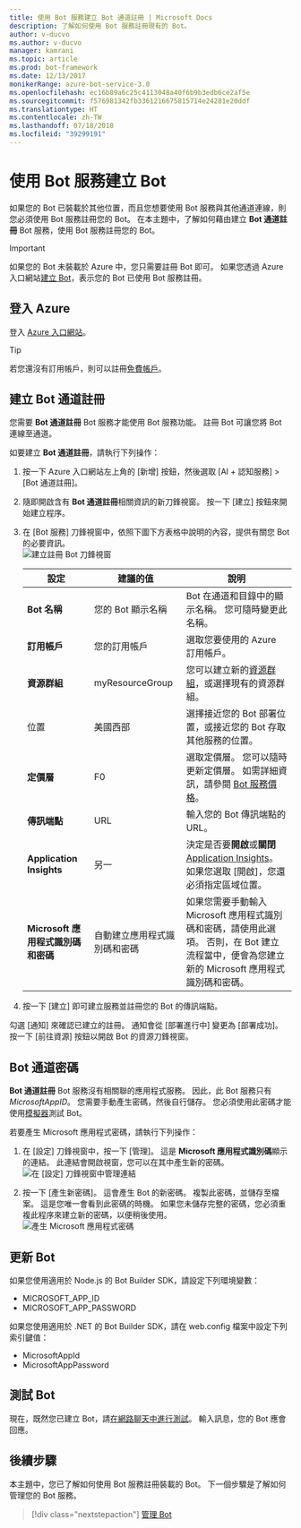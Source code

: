 ```yaml
---
title: 使用 Bot 服務建立 Bot 通道註冊 | Microsoft Docs
description: 了解如何使用 Bot 服務註冊現有的 Bot。
author: v-ducvo
ms.author: v-ducvo
manager: kamrani
ms.topic: article
ms.prod: bot-framework
ms.date: 12/13/2017
monikerRange: azure-bot-service-3.0
ms.openlocfilehash: ec16b89a6c25c4113048a40f6b9b3edb6ce2af5e
ms.sourcegitcommit: f576981342fb3361216675815714e24281e20ddf
ms.translationtype: HT
ms.contentlocale: zh-TW
ms.lasthandoff: 07/18/2018
ms.locfileid: "39299191"
---
```

# <a name="register-a-bot-with-bot-service"></a>使用 Bot 服務建立 Bot
如果您的 Bot 已裝載於其他位置，而且您想要使用 Bot 服務與其他通道連線，則您必須使用 Bot 服務註冊您的 Bot。 在本主題中，了解如何藉由建立 **Bot 通道註冊** Bot 服務，使用 Bot 服務註冊您的 Bot。

> [!IMPORTANT] 
> 如果您的 Bot 未裝載於 Azure 中，您只需要註冊 Bot 即可。 如果您透過 Azure 入口網站[建立 Bot](bot-service-quickstart.md)，表示您的 Bot 已使用 Bot 服務註冊。

## <a name="log-in-to-azure"></a>登入 Azure
登入 [Azure 入口網站](http://portal.azure.com)。

> [!TIP]
> 若您還沒有訂用帳戶，則可以註冊<a href="https://azure.microsoft.com/en-us/free/" target="_blank">免費帳戶</a>。

## <a name="create-a-bot-channels-registration"></a>建立 Bot 通道註冊
您需要 **Bot 通道註冊** Bot 服務才能使用 Bot 服務功能。 註冊 Bot 可讓您將 Bot 連線至通道。

如要建立 **Bot 通道註冊**，請執行下列操作：

1. 按一下 Azure 入口網站左上角的 [新增] 按鈕，然後選取 [AI + 認知服務] > [Bot 通道註冊]。 

2. 隨即開啟含有 **Bot 通道註冊**相關資訊的新刀鋒視窗。 按一下 [建立] 按鈕來開始建立程序。 

3. 在 [Bot 服務] 刀鋒視窗中，依照下圖下方表格中說明的內容，提供有關您 Bot 的必要資訊。  <br/>
   ![建立註冊 Bot 刀鋒視窗](~/media/azure-bot-quickstarts/registration-create-bot-service-blade.png)


   |                    設定                     |         建議的值         |                                                                                                  說明                                                                                                  |
   |------------------------------------------------|---------------------------------|---------------------------------------------------------------------------------------------------------------------------------------------------------------------------------------------------------------|
   |           <strong>Bot 名稱</strong>            |     您的 Bot 顯示名稱     |                                                  Bot 在通道和目錄中的顯示名稱。 您可隨時變更此名稱。                                                  |
   |         <strong>訂用帳戶</strong>          |        您的訂用帳戶        |                                                                                選取您要使用的 Azure 訂用帳戶。                                                                                 |
   |        <strong>資源群組</strong>         |         myResourceGroup         |                                 您可以建立新的[資源群組](/azure/azure-resource-manager/resource-group-overview#resource-groups)，或選擇現有的資源群組。                                  |
   |                    位置                    |             美國西部             |                                                        選擇接近您的 Bot 部署位置，或接近您的 Bot 存取其他服務的位置。                                                         |
   |         <strong>定價層</strong>          |               F0                |             選取定價層。 您可以隨時更新定價層。 如需詳細資訊，請參閱 [Bot 服務價格](https://azure.microsoft.com/en-us/pricing/details/bot-service/)。              |
   |      <strong>傳訊端點</strong>       |               URL               |                                                                               輸入您的 Bot 傳訊端點的 URL。                                                                                |
   |     <strong>Application Insights</strong>      |               另一                | 決定是否要<strong>開啟</strong>或<strong>關閉</strong> [Application Insights](bot-service-manage-analytics.md)。 如果您選取 [開啟]，您還必須指定區域位置。 |
   | <strong>Microsoft 應用程式識別碼和密碼</strong> | 自動建立應用程式識別碼和密碼 |              如果您需要手動輸入 Microsoft 應用程式識別碼和密碼，請使用此選項。 否則，在 Bot 建立流程當中，便會為您建立新的 Microsoft 應用程式識別碼和密碼。               |


4. 按一下 [建立] 即可建立服務並註冊您的 Bot 的傳訊端點。

勾選 [通知] 來確認已建立的註冊。 通知會從 [部署進行中] 變更為 [部署成功]。 按一下 [前往資源] 按鈕以開啟 Bot 的資源刀鋒視窗。 

## <a name="bot-channels-registration-password"></a>Bot 通道密碼

**Bot 通道註冊** Bot 服務沒有相關聯的應用程式服務。 因此，此 Bot 服務只有 *MicrosoftAppID*。 您需要手動產生密碼，然後自行儲存。 您必須使用此密碼才能使用[模擬器](bot-service-debug-emulator.md)測試 Bot。

若要產生 Microsoft 應用程式密碼，請執行下列操作：

1. 在 [設定] 刀鋒視窗中，按一下 [管理]。 這是 **Microsoft 應用程式識別碼**顯示的連結。 此連結會開啟視窗，您可以在其中產生新的密碼。 <br/>
  ![在 [設定] 刀鋒視窗中管理連結](~/media/azure-bot-quickstarts/registration-settings-manage-link.png)

2. 按一下 [產生新密碼]。 這會產生 Bot 的新密碼。 複製此密碼，並儲存至檔案。 這是您唯一會看到此密碼的時機。 如果您未儲存完整的密碼，您必須重複此程序來建立新的密碼，以便稍後使用。 <br/>
  ![產生 Microsoft 應用程式密碼](~/media/azure-bot-quickstarts/registration-generate-app-password.png)

## <a name="update-the-bot"></a>更新 Bot

如果您使用適用於 Node.js 的 Bot Builder SDK，請設定下列環境變數：

* MICROSOFT_APP_ID
* MICROSOFT_APP_PASSWORD

如果您使用適用於 .NET 的 Bot Builder SDK，請在 web.config 檔案中設定下列索引鍵值：

* MicrosoftAppId
* MicrosoftAppPassword

## <a name="test-the-bot"></a>測試 Bot

現在，既然您已建立 Bot，請[在網路聊天中進行測試](bot-service-manage-test-webchat.md)。 輸入訊息，您的 Bot 應會回應。

## <a name="next-steps"></a>後續步驟

本主題中，您已了解如何使用 Bot 服務註冊裝載的 Bot。 下一個步驟是了解如何管理您的 Bot 服務。

> [!div class="nextstepaction"]
> [管理 Bot](bot-service-manage-overview.md)

